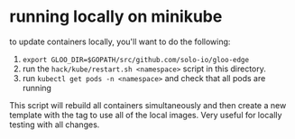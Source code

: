 # running locally on minikube

to update containers locally, you'll want to do the following:

1) `export GLOO_DIR=$GOPATH/src/github.com/solo-io/gloo-edge`
2) run the `hack/kube/restart.sh <namespace>` script in this directory.
3) run `kubectl get pods -n <namespace>` and check that all pods are running

This script will rebuild all containers simultaneously and then create a 
new template with the tag to use all of the local images.
Very useful for locally testing with all changes.